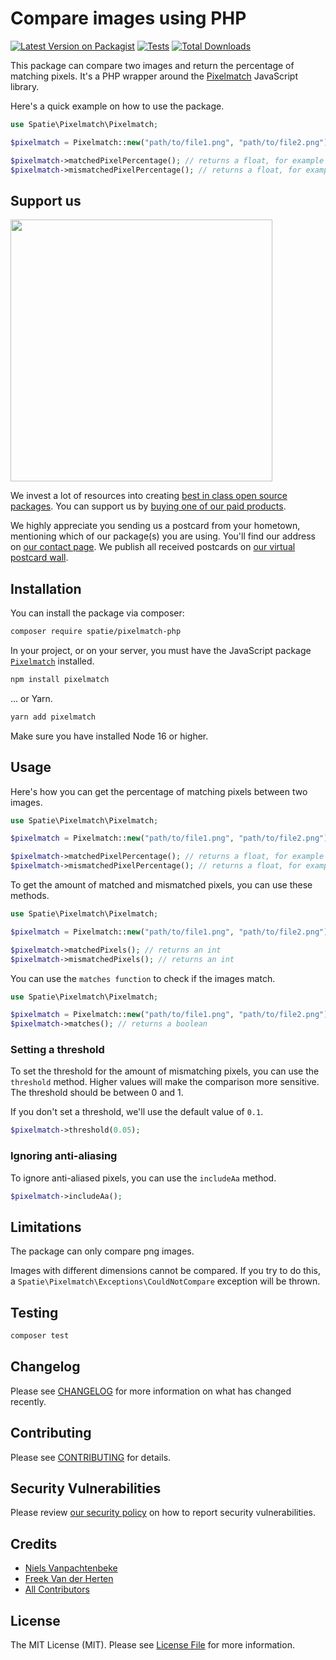 # Compare images using PHP

[![Latest Version on Packagist](https://img.shields.io/packagist/v/spatie/pixelmatch-php.svg?style=flat-square)](https://packagist.org/packages/spatie/pixelmatch-php)
[![Tests](https://github.com/spatie/pixelmatch-php/actions/workflows/run-tests.yml/badge.svg)](https://github.com/spatie/pixelmatch-php/actions/workflows/run-tests.yml)
[![Total Downloads](https://img.shields.io/packagist/dt/spatie/pixelmatch-php.svg?style=flat-square)](https://packagist.org/packages/spatie/pixelmatch-php)

This package can compare two images and return the percentage of matching pixels. It's a PHP wrapper around the [Pixelmatch](https://github.com/mapbox/pixelmatch) JavaScript library.

Here's a quick example on how to use the package.

```php
use Spatie\Pixelmatch\Pixelmatch;

$pixelmatch = Pixelmatch::new("path/to/file1.png", "path/to/file2.png");

$pixelmatch->matchedPixelPercentage(); // returns a float, for example 97.5
$pixelmatch->mismatchedPixelPercentage(); // returns a float, for example 2.5
```

## Support us

[<img src="https://github-ads.s3.eu-central-1.amazonaws.com/pixelmatch-php.jpg?t=1" width="419px" />](https://spatie.be/github-ad-click/pixelmatch-php)

We invest a lot of resources into creating [best in class open source packages](https://spatie.be/open-source). You can support us by [buying one of our paid products](https://spatie.be/open-source/support-us).

We highly appreciate you sending us a postcard from your hometown, mentioning which of our package(s) you are using. You'll find our address on [our contact page](https://spatie.be/about-us). We publish all received postcards on [our virtual postcard wall](https://spatie.be/open-source/postcards).

## Installation

You can install the package via composer:

```bash
composer require spatie/pixelmatch-php
```

In your project, or on your server, you must have the JavaScript package [`Pixelmatch`](https://github.com/mapbox/Pixelmatch) installed.

```bash
npm install pixelmatch
```

... or Yarn.

```bash
yarn add pixelmatch
```

Make sure you have installed Node 16 or higher.

## Usage

Here's how you can get the percentage of matching pixels between two images.

```php
use Spatie\Pixelmatch\Pixelmatch;

$pixelmatch = Pixelmatch::new("path/to/file1.png", "path/to/file2.png");

$pixelmatch->matchedPixelPercentage(); // returns a float, for example 97.5
$pixelmatch->mismatchedPixelPercentage(); // returns a float, for example 2.5
```

To get the amount of matched and mismatched pixels, you can use these methods.

```php
use Spatie\Pixelmatch\Pixelmatch;

$pixelmatch = Pixelmatch::new("path/to/file1.png", "path/to/file2.png");

$pixelmatch->matchedPixels(); // returns an int
$pixelmatch->mismatchedPixels(); // returns an int
```

You can use the `matches function` to check if the images match.

```php
use Spatie\Pixelmatch\Pixelmatch;

$pixelmatch = Pixelmatch::new("path/to/file1.png", "path/to/file2.png");
$pixelmatch->matches(); // returns a boolean
```

### Setting a threshold

To set the threshold for the amount of mismatching pixels, you can use the `threshold` method. Higher values will make the comparison more sensitive. The threshold should be between 0 and 1. 

If you don't set a threshold, we'll use the default value of `0.1`.

```php
$pixelmatch->threshold(0.05);
```

### Ignoring anti-aliasing

To ignore anti-aliased pixels, you can use the `includeAa` method.

```php
$pixelmatch->includeAa();
```

## Limitations

The package can only compare png images.

Images with different dimensions cannot be compared. If you try to do this, a `Spatie\Pixelmatch\Exceptions\CouldNotCompare` exception will be thrown.

## Testing

```bash
composer test
```

## Changelog

Please see [CHANGELOG](CHANGELOG.md) for more information on what has changed recently.

## Contributing

Please see [CONTRIBUTING](https://github.com/spatie/.github/blob/main/CONTRIBUTING.md) for details.

## Security Vulnerabilities

Please review [our security policy](../../security/policy) on how to report security vulnerabilities.

## Credits

- [Niels Vanpachtenbeke](https://github.com/nielsvanpach)
- [Freek Van der Herten](https://github.com/freekmurze)
- [All Contributors](../../contributors)

## License

The MIT License (MIT). Please see [License File](LICENSE.md) for more information.

